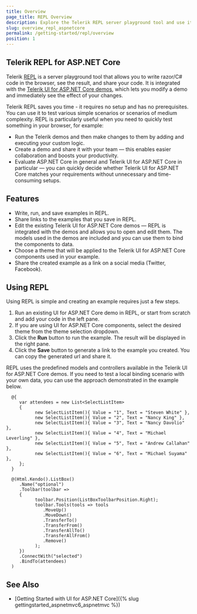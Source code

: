 ```yaml
---
title: Overview
page_title: REPL Overview
description: Explore the Telerik REPL server playground tool and use it to write razor/C# code in the browser, run the code, and then share it.
slug: overview_repl_aspnetcore
permalink: /getting-started/repl/overview
position: 1
---
```


## Telerik REPL for ASP.NET Core

Telerik [REPL](https://www.telerik.com/aspnet-core-ui) is a server playground tool that allows you to write razor/C# code in the browser, see the result, and share your code. It is integrated with the [Telerik UI for ASP.NET Core demos](https://demos.telerik.com/aspnet-core/), which lets you modify a demo and immediately see the effect of your changes.

Telerik REPL saves you time - it requires no setup and has no prerequisites. You can use it to test various simple scenarios or scenarios of medium complexity. REPL is particularly useful when you need to quickly test something in your browser, for example:

* Run the Telerik demos and then make changes to them by adding and executing your custom logic.
* Create a demo and share it with your team — this enables easier collaboration and boosts your productivity.
* Evaluate ASP.NET Core in general and Telerik UI for ASP.NET Core in particular — you can quickly decide whether Telerik UI for ASP.NET Core matches your requirements without unnecessary and time-consuming setups.

## Features

* Write, run, and save examples in REPL. 
* Share links to the examples that you save in REPL.
* Edit the existing Telerik UI for ASP.NET Core demos — REPL is integrated with the demos and allows you to open and edit them. The models used in the demos are included and you can use them to bind the components to data.
* Choose a theme that will be applied to the Telerik UI for ASP.NET Core components used in your example. 
* Share the created example as a link on a social media (Twitter, Facebook).

## Using REPL

Using REPL is simple and creating an example requires just a few steps.

1. Run an existing UI for ASP.NET Core demo in REPL, or start from scratch and add your code in the left pane. 
1. If you are using UI for ASP.NET Core components, select the desired theme from the theme selection dropdown.
1. Click the **Run** button to run the example. The result will be displayed in the right pane. 
1. Click the **Save** button to generate a link to the example you created. You can copy the generated url and share it. 

REPL uses the predefined models and controllers available in the Telerik UI for ASP.NET Core demos. If you need to test a local binding scenario with your own data, you can use the approach demonstrated in the example below.

      @{
         var attendees = new List<SelectListItem>
         {
               new SelectListItem(){ Value = "1", Text = "Steven White" },
               new SelectListItem(){ Value = "2", Text = "Nancy King" },
               new SelectListItem(){ Value = "3", Text = "Nancy Davolio" },
               new SelectListItem(){ Value = "4", Text = "Michael Leverling" },
               new SelectListItem(){ Value = "5", Text = "Andrew Callahan" },
               new SelectListItem(){ Value = "6", Text = "Michael Suyama" },
         };
      }

      @(Html.Kendo().ListBox()
         .Name("optional")
         .Toolbar(toolbar =>
         {
               toolbar.Position(ListBoxToolbarPosition.Right);
               toolbar.Tools(tools => tools
                  .MoveUp()
                  .MoveDown()
                  .TransferTo()
                  .TransferFrom()
                  .TransferAllTo()
                  .TransferAllFrom()
                  .Remove()
               );
         })
         .ConnectWith("selected")
         .BindTo(attendees)
      )

## See Also

* [Getting Started with UI for ASP.NET Core]({% slug gettingstarted_aspnetmvc6_aspnetmvc %})

